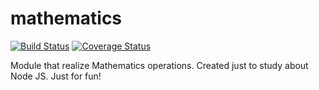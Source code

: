 # mathematics
[![Build Status](https://travis-ci.org/brunokarpo/mathematics.svg?branch=master)](https://travis-ci.org/brunokarpo/mathematics)
[![Coverage Status](https://coveralls.io/repos/github/brunokarpo/mathematics/badge.svg?branch=master)](https://coveralls.io/github/brunokarpo/mathematics?branch=master)

Module that realize Mathematics operations. Created just to study about Node JS. Just for fun!